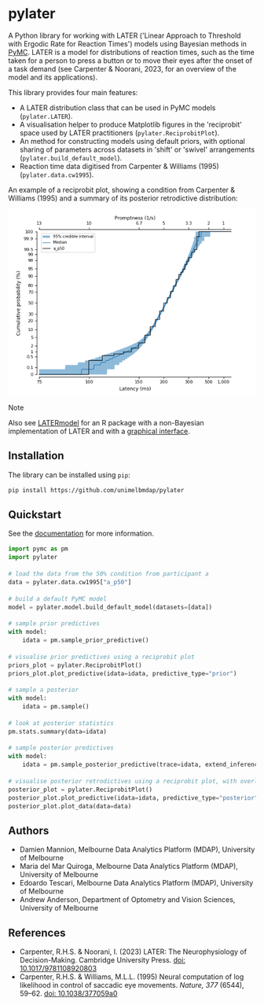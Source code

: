# pylater

A Python library for working with LATER ('Linear Approach to Threshold with Ergodic Rate for Reaction Times') models using Bayesian methods in [PyMC](https://www.pymc.io).
LATER is a model for distributions of reaction times, such as the time taken for a person to press a button or to move their eyes after the onset of a task demand (see Carpenter & Noorani, 2023, for an overview of the model and its applications).

This library provides four main features:

* A LATER distribution class that can be used in PyMC models (`pylater.LATER`).
* A visualisation helper to produce Matplotlib figures in the 'reciprobit' space used by LATER practitioners (`pylater.ReciprobitPlot`).
* An method for constructing models using default priors, with optional sharing of parameters across datasets in 'shift' or 'swivel' arrangements (`pylater.build_default_model`).
* Reaction time data digitised from Carpenter & Williams (1995) (`pylater.data.cw1995`).

An example of a reciprobit plot, showing a condition from Carpenter & Williams (1995) and a summary of its posterior retrodictive distribution:

![Example reciprobit plot](docs/_static/pylater_example.png)

> [!NOTE]
> Also see [LATERmodel](https://unimelbmdap.github.io/LATERmodel/) for an R package with a non-Bayesian implementation of LATER and with a [graphical interface](https://later.researchsoftware.unimelb.edu.au/).

## Installation

The library can be installed using `pip`:

```bash
pip install https://github.com/unimelbmdap/pylater
```

## Quickstart

See the [documentation](https://unimelbmdap.github.io/pylater/) for more information.

```python
import pymc as pm
import pylater

# load the data from the 50% condition from participant a
data = pylater.data.cw1995["a_p50"]

# build a default PyMC model
model = pylater.model.build_default_model(datasets=[data])

# sample prior predictives
with model:
    idata = pm.sample_prior_predictive()

# visualise prior predictives using a reciprobit plot
priors_plot = pylater.ReciprobitPlot()
priors_plot.plot_predictive(idata=idata, predictive_type="prior")

# sample a posterior
with model:
    idata = pm.sample()

# look at posterior statistics
pm.stats.summary(data=idata)

# sample posterior predictives
with model:
    idata = pm.sample_posterior_predictive(trace=idata, extend_inferencedata=True)

# visualise posterior retrodictives using a reciprobit plot, with overlaid data
posterior_plot = pylater.ReciprobitPlot()
posterior_plot.plot_predictive(idata=idata, predictive_type="posterior")
posterior_plot.plot_data(data=data)
```

## Authors

* Damien Mannion, Melbourne Data Analytics Platform (MDAP), University of Melbourne
* Maria del Mar Quiroga, Melbourne Data Analytics Platform (MDAP), University of Melbourne
* Edoardo Tescari, Melbourne Data Analytics Platform (MDAP), University of Melbourne
* Andrew Anderson, Department of Optometry and Vision Sciences, University of Melbourne


## References

* Carpenter, R.H.S. & Noorani, I. (2023) LATER: The Neurophysiology of Decision-Making. Cambridge University Press. [doi: 10.1017/9781108920803](https://doi.org/10.1017/9781108920803)
* Carpenter, R.H.S. & Williams, M.L.L. (1995) Neural computation of log likelihood in control of saccadic eye movements. *Nature, 377* (6544), 59–62. [doi: 10.1038/377059a0](https://doi.org/10.1038/377059a0)
